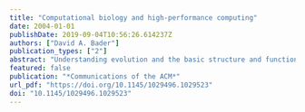 ```yaml
---
title: "Computational biology and high-performance computing"
date: 2004-01-01
publishDate: 2019-09-04T10:56:26.614237Z
authors: ["David A. Bader"]
publication_types: ["2"]
abstract: "Understanding evolution and the basic structure and function of proteins are two grand challenge problems in biology that can be solved only through the use of high-performance computing."
featured: false
publication: "*Communications of the ACM*"
url_pdf: "https://doi.org/10.1145/1029496.1029523"
doi: "10.1145/1029496.1029523"
---
```


